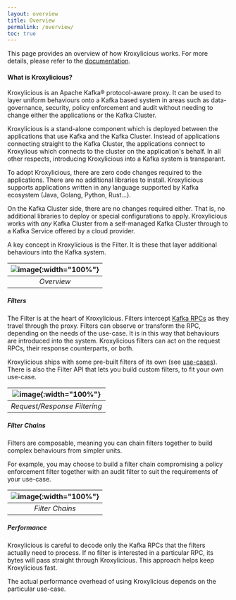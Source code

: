 ```yaml
---
layout: overview
title: Overview
permalink: /overview/
toc: true
---
```


This page provides an overview of how Kroxylicious works.  For more details, please refer to the [documentation](./kroxylicious).

#### What is Kroxylicious?

Kroxylicious is an Apache Kafka&#174; protocol-aware proxy.  It can be used to layer uniform behaviours onto a
Kafka based system in areas such as data-governance, security, policy enforcement and audit without needing to
change either the applications or the Kafka Cluster.

Kroxylicious is a stand-alone component which is deployed between the applications that use Kafka and
the Kafka Cluster.  Instead of applications connecting straight to the Kafka Cluster, the applications connect to
Kroxylious which connects to the cluster on the application's behalf. In all other respects, introducing 
Kroxylicious into a Kafka system is transparant.

To adopt Kroxylicious, there are zero code changes required to the applications. There are no additional libraries to
install.  Kroxylicious supports applications written in any language supported by Kafka ecosystem (Java, Golang, Python,
Rust...).

On the Kafka Cluster side, there are no changes required either.  That is, no additional libraries to deploy or special
configurations to apply.  Kroxylicious works with *any* Kafka Cluster from a self-managed Kafka Cluster through to
a Kafka Service offered by a cloud provider.

A key concept in Kroxylicious is the Filter.  It is these that layer additional behaviours into the Kafka system.  

| ![image](../assets/overview.png){:width="100%"} |
|:-----------------------------------------------:|
|                   *Overview*                    |

##### Filters

The Filter is at the heart of Kroxylicious. Filters intercept [Kafka RPCs](https://kafka.apache.org/protocol.html)
as they travel through the proxy.  Filters can observe or transform the RPC, depending on the needs of the use-case. 
It is in this way that behaviours are introduced into the system.   Kroxylicious filters can act on the request RPCs, 
their response counterparts, or both.

Kroxylicious ships with some pre-built filters of its own (see [use-cases](../use-cases)). There is also the Filter API
that lets you build custom filters, to fit your own use-case.

| ![image](../assets/filter.png){:width="100%"} |
|:---------------------------------------------:|
|         *Request/Response Filtering*          |


##### Filter Chains

Filters are composable, meaning you can chain filters together to build complex behaviours from simpler units.

For example, you may choose to build a filter chain compromising a policy enforcement filter together with an
audit filter to suit the requirements of your use-case.


| ![image](../assets/filter-chain.png){:width="100%"} |
|:----------------------------------------------------:|
|                   *Filter Chains*                    |

##### Performance

Kroxylicious is careful to decode only the Kafka RPCs that the filters actually need to process. If no filter is
interested in a particular RPC, its bytes will pass straight through Kroxylicious.  This approach helps keep Kroxylicious
fast.

The actual performance overhead of using Kroxylicious depends on the particular use-case.

